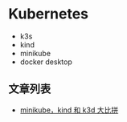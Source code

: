 # Kubernetes

* k3s
* kind
* minikube
* docker desktop

## 文章列表

* [minikube，kind 和 k3d 大比拼](https://mp.weixin.qq.com/s?__biz=MzA5ODg4Mzk2OQ==&mid=2247483898&idx=1&sn=94e4d5d26e2052af9ad4d7ceffdfee37&chksm=908b8114a7fc0802c890487ab8dac4ec05404b84b576d5b65e9a812bb00ebf4b3a596e699c8a&mpshare=1&scene=1&srcid=0308Cf4SCx8MOsLTCm0xBTbe&sharer_shareinfo=baf0611aaa9a4cc05c2590e2cbb385b8&sharer_shareinfo_first=75736442085c54bd807417fc7bc0d292&version=4.1.10.99312&platform=mac#rd)